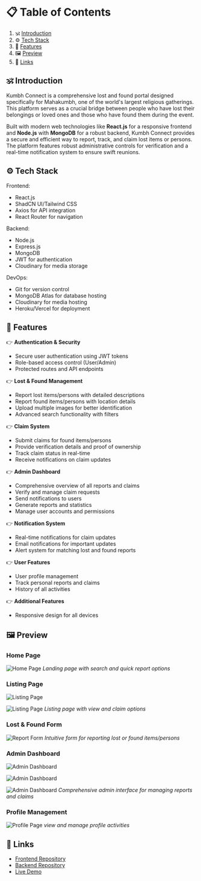 # 📋 Table of Contents

1. 🕉️ [Introduction](#introduction)
2. ⚙️ [Tech Stack](#tech-stack)
3. 🔋 [Features](#features)
4. 🖼️ [Preview](#preview)
5. 🔗 [Links](#links)

## <a name="introduction">🕉️ Introduction</a>

Kumbh Connect is a comprehensive lost and found portal designed specifically for Mahakumbh, one of the world's largest religious gatherings. This platform serves as a crucial bridge between people who have lost their belongings or loved ones and those who have found them during the event.

Built with modern web technologies like **React.js** for a responsive frontend and **Node.js** with **MongoDB** for a robust backend, Kumbh Connect provides a secure and efficient way to report, track, and claim lost items or persons. The platform features robust administrative controls for verification and a real-time notification system to ensure swift reunions.

## <a name="tech-stack">⚙️ Tech Stack</a>

Frontend:
- React.js
- ShadCN UI/Tailwind CSS
- Axios for API integration
- React Router for navigation

Backend:
- Node.js
- Express.js
- MongoDB
- JWT for authentication
- Cloudinary for media storage

DevOps:
- Git for version control
- MongoDB Atlas for database hosting
- Cloudinary for media hosting
- Heroku/Vercel for deployment

## <a name="features">🔋 Features</a>

👉 **Authentication & Security**
   - Secure user authentication using JWT tokens
   - Role-based access control (User/Admin)
   - Protected routes and API endpoints

👉 **Lost & Found Management**
   - Report lost items/persons with detailed descriptions
   - Report found items/persons with location details
   - Upload multiple images for better identification
   - Advanced search functionality with filters

👉 **Claim System**
   - Submit claims for found items/persons
   - Provide verification details and proof of ownership
   - Track claim status in real-time
   - Receive notifications on claim updates

👉 **Admin Dashboard**
   - Comprehensive overview of all reports and claims
   - Verify and manage claim requests
   - Send notifications to users
   - Generate reports and statistics
   - Manage user accounts and permissions

👉 **Notification System**
   - Real-time notifications for claim updates
   - Email notifications for important updates
   - Alert system for matching lost and found reports

👉 **User Features**
   - User profile management
   - Track personal reports and claims
   - History of all activities

👉 **Additional Features**
   - Responsive design for all devices

## <a name="preview">🖼️ Preview</a>

### Home Page
![Home Page](https://res.cloudinary.com/dtgmt4gfi/image/upload/v1735324899/Screenshot_2024-12-28_000637_merqrt.png)
*Landing page with search and quick report options*

### Listing Page
![Listing Page](https://res.cloudinary.com/dtgmt4gfi/image/upload/v1735324898/Screenshot_2024-12-28_000708_gnoy9y.png)

![Listing Page](https://res.cloudinary.com/dtgmt4gfi/image/upload/v1735324904/Screenshot_2024-12-28_000746_gfcp3f.png)
*Listing page with view and claim options*

### Lost & Found Form
![Report Form](https://res.cloudinary.com/dtgmt4gfi/image/upload/v1735324968/Screenshot_2024-12-28_001218_qh8ipp.png)
*Intuitive form for reporting lost or found items/persons*

### Admin Dashboard
![Admin Dashboard](https://res.cloudinary.com/dtgmt4gfi/image/upload/v1735324894/Screenshot_2024-12-28_000855_k6p2sb.png)

![Admin Dashboard](https://res.cloudinary.com/dtgmt4gfi/image/upload/v1735324894/Screenshot_2024-12-28_000907_g8fiju.png)

![Admin Dashboard](https://res.cloudinary.com/dtgmt4gfi/image/upload/v1735324894/Screenshot_2024-12-28_000939_etiq4x.png)
*Comprehensive admin interface for managing reports and claims*

### Profile Management
![Profile Page](https://res.cloudinary.com/dtgmt4gfi/image/upload/v1735324894/Screenshot_2024-12-28_000828_zkjfxq.png)
*view and manage profile activities*

## <a name="links">🔗 Links</a>

- [Frontend Repository](https://github.com/KraitOPP/Kumbh-Connect/tree/main/Frontend)
- [Backend Repository](https://github.com/KraitOPP/Kumbh-Connect/tree/main/Backend)
- [Live Demo](https://kumbh-connect-9obrp0v7d-naveen-patidars-projects.vercel.app/)
